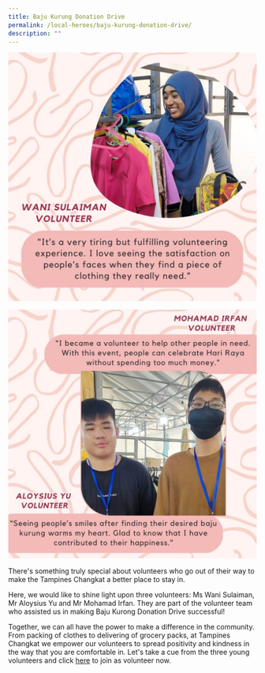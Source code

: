 ```yaml
---
title: Baju Kurung Donation Drive
permalink: /local-heroes/baju-kurung-donation-drive/
description: ""
---
```

![](/images/wani%20sulaiman.JPG)

![](/images/aloysius%20and%20irfan.JPG)

There's something truly special about volunteers who go out of their way to make the Tampines Changkat a better place to stay in. 

Here, we would like to shine light upon three volunteers: Ms Wani Sulaiman, Mr Aloysius Yu and Mr Mohamad Irfan. They are part of the volunteer team who assisted us in making Baju Kurong Donation Drive successful! 

Together, we can all have the power to make a difference in the community. From packing of clothes to delivering of grocery packs, at Tampines Changkat we empower our volunteers to spread positivity and kindness in the way that you are comfortable in. Let's take a cue from the three young volunteers and click [here](https://form.gov.sg/63e61a35b1cf750011109bd7) to join as volunteer now.
